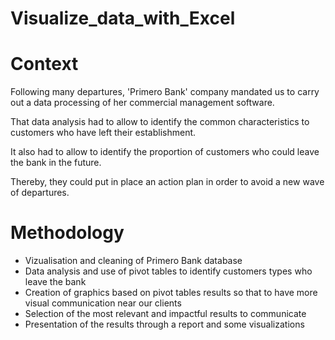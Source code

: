 # Visualize_data_with_Excel

<h1>Context</h1>

Following many departures, 'Primero Bank' company mandated us to carry out a data processing of her commercial management software.

That data analysis had to allow to identify the common characteristics to customers who have left their establishment.

It also had to allow to identify the proportion of customers who could leave the bank in the future.

Thereby, they could put in place an action plan in order to avoid a new wave of departures.

<h1>Methodology</h1>

<ul>
  <li>Vizualisation and cleaning of Primero Bank database</li>
  <li>Data analysis and use of pivot tables to identify customers types who leave the bank</li>
  <li>Creation of graphics based on pivot tables results so that to have more visual communication near our clients</li>
  <li>Selection of the most relevant and impactful results to communicate</li>
  <li>Presentation of the results through a report and some visualizations</li>
</ul>


